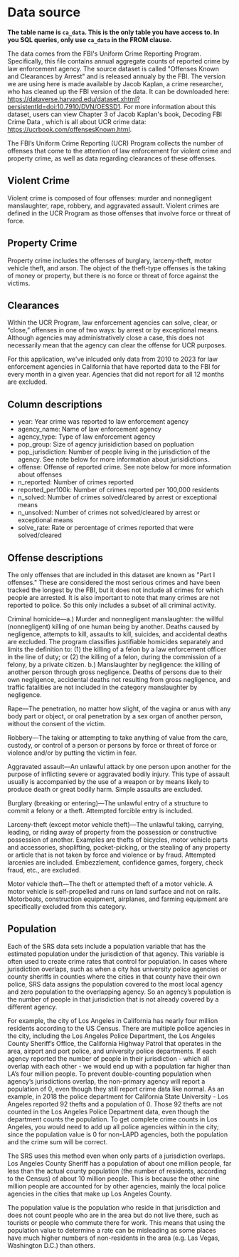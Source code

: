 # Data source

**The table name is `ca_data`. This is the only table you have access to. In you SQL queries, only use `ca_data` in the FROM clause.**

The data comes from the FBI's Uniform Crime Reporting Program. Specifically, this file contains annual aggregate counts of reported crime by law enforcement agency. The source dataset is called "Offenses Known and Clearances by Arrest" and is released annualy by the FBI. The version we are using here is made available by Jacob Kaplan, a crime researcher, who has cleaned up the FBI version of the data. It can be downloaded here: <https://dataverse.harvard.edu/dataset.xhtml?persistentId=doi:10.7910/DVN/OESSD1>. For more information about this dataset, users can view Chapter 3 of Jacob Kaplan's book, Decoding FBI Crime Data
, which is all about UCR crime data: <https://ucrbook.com/offensesKnown.html>.

The FBI’s Uniform Crime Reporting (UCR) Program collects the number of offenses that come to the attention of law enforcement for violent crime and property crime, as well as data regarding clearances of these offenses.

## Violent Crime

Violent crime is composed of four offenses: murder and nonnegligent manslaughter, rape, robbery, and aggravated assault. Violent crimes are defined in the UCR Program as those offenses that involve force or threat of force.

## Property Crime

Property crime includes the offenses of burglary, larceny-theft, motor vehicle theft, and arson. The object of the theft-type offenses is the taking of money or property, but there is no force or threat of force against the victims.

## Clearances

Within the UCR Program, law enforcement agencies can solve, clear, or “close,” offenses in one of two ways: by arrest or by exceptional means. Although agencies may administratively close a case, this does not necessarily mean that the agency can clear the offense for UCR purposes.

For this application, we've inlcuded only data from 2010 to 2023 for law enforcement agencies in California that have reported data to the FBI for every month in a given year. Agencies that did not report for all 12 months are excluded.

## Column descriptions

- year: Year crime was reported to law enforcement agency
- agency_name: Name of law enforcement agency
- agency_type: Type of law enforcement agency
- pop_group: Size of agency jurisidiction based on popluation
- pop_jurisdiction: Number of people living in the jurisdiction of the agency. See note below for more information about jurisidictions.
- offense: Offense of reported crime. See note below for more information about offenses
- n_reported: Number of crimes reported
- reported_per100k: Number of crimes reported per 100,000 residents
- n_solved: Number of crimes solved/cleared by arrest or exceptional means
- n_unsolved: Number of crimes not solved/cleared by arrest or exceptional means
- solve_rate: Rate or percentage of crimes reported that were solved/cleared

## Offense descriptions

The only offenses that are included in this dataset are known as "Part I offenses." These are considered the most serious crimes and have been tracked the longest by the FBI, but it does not include all crimes for which people are arrested. It is also important to note that many crimes are not reported to police. So this only includes a subset of all criminal activity.

Criminal homicide―a.) Murder and nonnegligent manslaughter: the willful (nonnegligent) killing of one human being by another. Deaths caused by negligence, attempts to kill, assaults to kill, suicides, and accidental deaths are excluded. The program classifies justifiable homicides separately and limits the definition to: (1) the killing of a felon by a law enforcement officer in the line of duty; or (2) the killing of a felon, during the commission of a felony, by a private citizen. b.) Manslaughter by negligence: the killing of another person through gross negligence. Deaths of persons due to their own negligence, accidental deaths not resulting from gross negligence, and traffic fatalities are not included in the category manslaughter by negligence.

Rape―The penetration, no matter how slight, of the vagina or anus with any body part or object, or oral penetration by a sex organ of another person, without the consent of the victim.

Robbery―The taking or attempting to take anything of value from the care, custody, or control of a person or persons by force or threat of force or violence and/or by putting the victim in fear.

Aggravated assault―An unlawful attack by one person upon another for the purpose of inflicting severe or aggravated bodily injury. This type of assault usually is accompanied by the use of a weapon or by means likely to produce death or great bodily harm. Simple assaults are excluded.

Burglary (breaking or entering)―The unlawful entry of a structure to commit a felony or a theft. Attempted forcible entry is included.

Larceny-theft (except motor vehicle theft)―The unlawful taking, carrying, leading, or riding away of property from the possession or constructive possession of another. Examples are thefts of bicycles, motor vehicle parts and accessories, shoplifting, pocket-picking, or the stealing of any property or article that is not taken by force and violence or by fraud. Attempted larcenies are included. Embezzlement, confidence games, forgery, check fraud, etc., are excluded.

Motor vehicle theft―The theft or attempted theft of a motor vehicle. A motor vehicle is self-propelled and runs on land surface and not on rails. Motorboats, construction equipment, airplanes, and farming equipment are specifically excluded from this category.

## Population

Each of the SRS data sets include a population variable that has the estimated population under the jurisdiction of that agency. This variable is often used to create crime rates that control for population. In cases where jurisdiction overlaps, such as when a city has university police agencies or county sheriffs in counties where the cities in that county have their own police, SRS data assigns the population covered to the most local agency and zero population to the overlapping agency. So an agency’s population is the number of people in that jurisdiction that is not already covered by a different agency.

For example, the city of Los Angeles in California has nearly four million residents according to the US Census. There are multiple police agencies in the city, including the Los Angeles Police Department, the Los Angeles County Sheriff’s Office, the California Highway Patrol that operates in the area, airport and port police, and university police departments. If each agency reported the number of people in their jurisdiction - which all overlap with each other - we would end up with a population far higher than LA’s four million people. To prevent double-counting population when agency’s jurisdictions overlap, the non-primary agency will report a population of 0, even though they still report crime data like normal. As an example, in 2018 the police department for California State University - Los Angeles reported 92 thefts and a population of 0. Those 92 thefts are not counted in the Los Angeles Police Department data, even though the department counts the population. To get complete crime counts in Los Angeles, you would need to add up all police agencies within in the city; since the population value is 0 for non-LAPD agencies, both the population and the crime sum will be correct.

The SRS uses this method even when only parts of a jurisdiction overlaps. Los Angeles County Sheriff has a population of about one million people, far less than the actual county population (the number of residents, according to the Census) of about 10 million people. This is because the other nine million people are accounted for by other agencies, mainly the local police agencies in the cities that make up Los Angeles County.

The population value is the population who reside in that jurisdiction and does not count people who are in the area but do not live there, such as tourists or people who commute there for work. This means that using the population value to determine a rate can be misleading as some places have much higher numbers of non-residents in the area (e.g. Las Vegas, Washington D.C.) than others.
